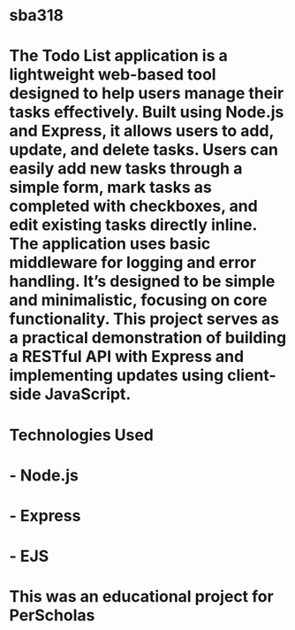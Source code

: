 # sba318
#
# The Todo List application is a lightweight web-based tool designed to help users manage their tasks effectively. Built using Node.js and Express, it allows users to add, update, and delete tasks. Users can easily add new tasks through a simple form, mark tasks as completed with checkboxes, and edit existing tasks directly inline. The application uses basic middleware for logging and error handling. It’s designed to be simple and minimalistic, focusing on core functionality. This project serves as a practical demonstration of building a RESTful API with Express and implementing updates using client-side JavaScript.
#
# Technologies Used
# - Node.js
# - Express
# - EJS
#
# This was an educational project for PerScholas